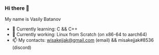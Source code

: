 ### Hi there 👋 

My name is Vasily Batanov

+ 📖 Currently learning: C && C++
+ 🔧 Currently working: Linux from Scratch (on x86-64 to aarch64)
+ 📫 My contacts: wisakejjak@gmail.com (email) && misakejjak#8536 (discord)
